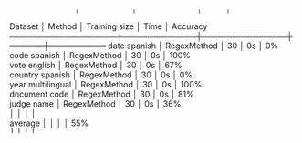                     ╷             ╷               ╷      ╷           
  Dataset           │ Method      │ Training size │ Time │ Accuracy  
 ═══════════════════╪═════════════╪═══════════════╪══════╪══════════ 
  date spanish      │ RegexMethod │            30 │   0s │       0%  
  code spanish      │ RegexMethod │            30 │   0s │     100%  
  vote english      │ RegexMethod │            30 │   0s │      67%  
  country spanish   │ RegexMethod │            30 │   0s │       0%  
  year multilingual │ RegexMethod │            30 │   0s │     100%  
  document code     │ RegexMethod │            30 │   0s │      81%  
  judge name        │ RegexMethod │            30 │   0s │      36%  
                    │             │               │      │           
  average           │             │               │      │      55%  
                    ╵             ╵               ╵      ╵           
